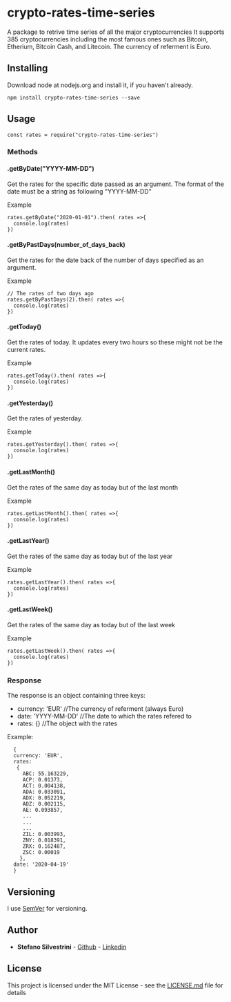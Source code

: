 # crypto-rates-time-series
A package to retrive time series of all the major cryptocurrencies
It supports 385 cryptocurrencies including the most famous ones such as Bitcoin, Etherium, Bitcoin Cash, and Litecoin.
The currency of referment is Euro.

## Installing

Download node at nodejs.org and install it, if you haven't already.

```
npm install crypto-rates-time-series --save
```


## Usage

```
const rates = require("crypto-rates-time-series")
``` 

### Methods 

#### .getByDate("YYYY-MM-DD") 
Get the rates for the specific date passed as an argument. The format of the date must be a string as following "YYYY-MM-DD" 

Example
```
rates.getByDate("2020-01-01").then( rates =>{
  console.log(rates)
})

```

#### .getByPastDays(number_of_days_back) 
Get the rates for the date back of the number of days specified as an argument. 

Example
```
// The rates of two days ago
rates.getByPastDays(2).then( rates =>{
  console.log(rates)
})

```

#### .getToday() 
Get the rates of today. It updates every two hours so these might not be the current rates.

Example
```
rates.getToday().then( rates =>{
  console.log(rates)
})

```

#### .getYesterday() 
Get the rates of yesterday.

Example
```
rates.getYesterday().then( rates =>{
  console.log(rates)
})

```

#### .getLastMonth() 
Get the rates of the same day as today but of the last month 

Example
```
rates.getLastMonth().then( rates =>{
  console.log(rates)
})

```

#### .getLastYear() 
Get the rates of the same day as today but of the last year

Example
```
rates.getLastYear().then( rates =>{
  console.log(rates)
})
```

#### .getLastWeek() 
Get the rates of the same day as today but of the last week

Example
```
rates.getLastWeek().then( rates =>{
  console.log(rates)
})
```

### Response 
The response is an object containing three keys:
* currency: 'EUR' //The currency of referment (always Euro)
* date: 'YYYY-MM-DD' //The date to which the rates refered to
* rates: {} //The object with the rates

Example:
```
  { 
  currency: 'EUR',
  rates:
   { 
     ABC: 55.163229,
     ACP: 0.01373,
     ACT: 0.004138,
     ADA: 0.033091,
     ADX: 0.052219,
     ADZ: 0.002115,
     AE: 0.093857,
     ...
     ...
     ...
     ZIL: 0.003993,
     ZNY: 0.018391,
     ZRX: 0.162487,
     ZSC: 0.00019 
    },
  date: '2020-04-19' 
  }
```



## Versioning

I use [SemVer](http://semver.org/) for versioning.

## Author

* **Stefano Silvestrini** - [Github](https://github.com/StefanoSilv) - [Linkedin](https://www.linkedin.com/in/silvestrinistefano/)

## License

This project is licensed under the MIT License - see the [LICENSE.md](LICENSE.md) file for details
